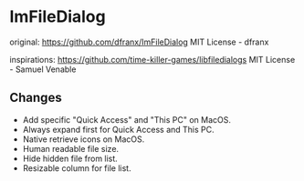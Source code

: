 # ImFileDialog

original: https://github.com/dfranx/ImFileDialog
MIT License - dfranx

inspirations: https://github.com/time-killer-games/libfiledialogs
MIT License - Samuel Venable

## Changes

* Add specific "Quick Access" and "This PC" on MacOS.
* Always expand first for Quick Access and This PC.
* Native retrieve icons on MacOS.
* Human readable file size.
* Hide hidden file from list.
* Resizable column for file list.